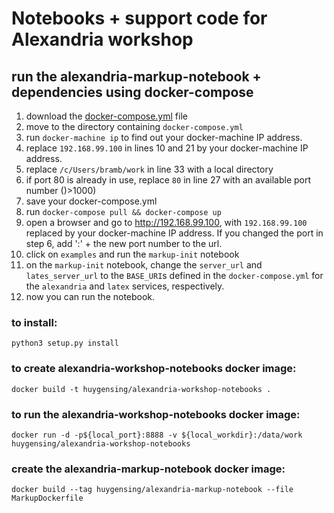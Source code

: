 # Notebooks + support code for Alexandria workshop

## run the alexandria-markup-notebook + dependencies using docker-compose
1. download the [docker-compose.yml](https://raw.githubusercontent.com/HuygensING/alexandria-workshop-notebooks/master/docker-compose.yml) file
1. move to the directory containing `docker-compose.yml`
1. run `docker-machine ip` to find out your docker-machine IP address.
2. replace `192.168.99.100` in lines 10 and 21 by your docker-machine IP address.
3. replace `/c/Users/bramb/work` in line 33 with a local directory
3. if port 80 is already in use, replace `80` in line 27 with an available port number ()>1000)
4. save your docker-compose.yml
5. run `docker-compose pull && docker-compose up`
6. open a browser and go to http://192.168.99.100, with `192.168.99.100` replaced by your docker-machine IP address. If you changed the port in step 6, add ':' + the new port number to the url.
7. click on `examples` and run the `markup-init` notebook
8. on the `markup-init` notebook, change the `server_url` and `lates_server_url` to the `BASE_URI`s defined in the `docker-compose.yml` for the `alexandria` and `latex` services, respectively.
9. now you can run the notebook.  

### to install:
`python3 setup.py install`

### to create alexandria-workshop-notebooks docker image:
`docker build -t huygensing/alexandria-workshop-notebooks .`

### to run the alexandria-workshop-notebooks docker image:
`docker run -d -p${local_port}:8888 -v ${local_workdir}:/data/work huygensing/alexandria-workshop-notebooks`

### create the alexandria-markup-notebook docker image:
`docker build --tag huygensing/alexandria-markup-notebook --file MarkupDockerfile`

